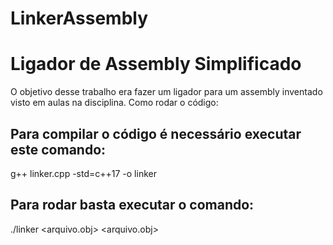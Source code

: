 # LinkerAssembly

# Ligador de Assembly Simplificado

O objetivo desse trabalho era fazer um ligador para um assembly inventado visto em aulas na disciplina.
Como rodar o código:

## Para compilar o código é necessário executar este comando:

g++ linker.cpp -std=c++17 -o linker

## Para rodar basta executar o comando:

./linker <arquivo.obj> <arquivo.obj>

